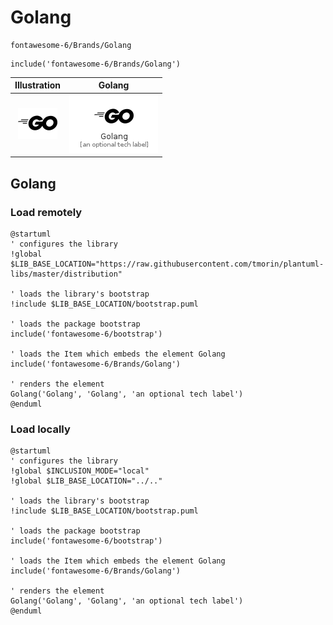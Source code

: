 # Golang


```text
fontawesome-6/Brands/Golang
```

```text
include('fontawesome-6/Brands/Golang')
```



| Illustration | Golang |
| :---: | :---: |
| ![illustration for Illustration](../../fontawesome-6/Brands/Golang.png) | ![illustration for Golang](../../fontawesome-6/Brands/Golang.Local.png) |




## Golang

### Load remotely
```plantuml
@startuml
' configures the library
!global $LIB_BASE_LOCATION="https://raw.githubusercontent.com/tmorin/plantuml-libs/master/distribution"

' loads the library's bootstrap
!include $LIB_BASE_LOCATION/bootstrap.puml

' loads the package bootstrap
include('fontawesome-6/bootstrap')

' loads the Item which embeds the element Golang
include('fontawesome-6/Brands/Golang')

' renders the element
Golang('Golang', 'Golang', 'an optional tech label')
@enduml
```

### Load locally
```plantuml
@startuml
' configures the library
!global $INCLUSION_MODE="local"
!global $LIB_BASE_LOCATION="../.."

' loads the library's bootstrap
!include $LIB_BASE_LOCATION/bootstrap.puml

' loads the package bootstrap
include('fontawesome-6/bootstrap')

' loads the Item which embeds the element Golang
include('fontawesome-6/Brands/Golang')

' renders the element
Golang('Golang', 'Golang', 'an optional tech label')
@enduml
```

